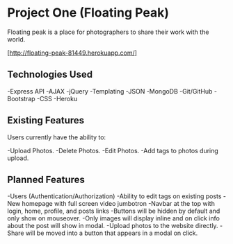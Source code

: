 # Project One (Floating Peak)

Floating peak is a place for photographers to share their work with the world.

[http://floating-peak-81449.herokuapp.com/]

## Technologies Used
-Express API
-AJAX
-jQuery
-Templating
-JSON
-MongoDB
-Git/GitHub
-Bootstrap
-CSS
-Heroku

## Existing Features

Users currently have the ability to:

-Upload Photos.
-Delete Photos.
-Edit Photos.
-Add tags to photos during upload.

## Planned Features

-Users (Authentication/Authorization)
-Ability to edit tags on existing posts
-New homepage with full screen video jumbotron
-Navbar at the top with login, home, profile, and posts links
-Buttons will be hidden by default and only show on mouseover.
-Only images will display inline and on click info about the post will show in modal.
-Upload photos to the website directly.
-Share will be moved into a button that appears in a modal on click.
